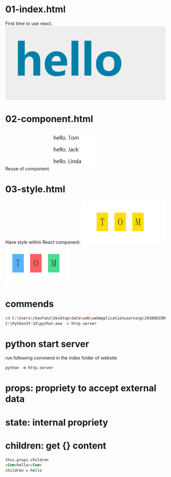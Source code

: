 # 01-index.html
First time to use react.
![](assets/markdown-img-paste-20180815201902889.png)

# 02-component.html
Reuse of component.
![](assets/markdown-img-paste-20180815202002690.png)

# 03-style.html
Have style within React component.
![](assets/markdown-img-paste-20180815202359554.png)
![](assets/markdown-img-paste-20180815202721257.png)


# commends
```sh
cd C:\Users\chaofanz\Desktop\data\web\webApplicationLearning\20180815ReactComponent
C:\Python37-32\python.exe -m http.server
```


# python start server
run following commend in the index folder of website
```py
python -m http.server
```


# props: propriety to accept external data
# state: internal propriety

# children: get {} content
```html
this.props.children
<Com>hello</Com>
children = hello
```
